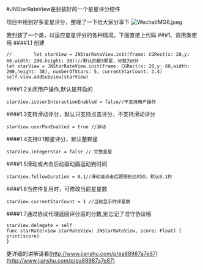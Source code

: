 #JNStarRateView是封装好的一个星星评分控件

项目中用到好多星星评分，整理了一下给大家分享下
![WechatIMG6.jpeg](https://upload-images.jianshu.io/upload_images/2953881-b22a62167874c8bf.jpeg?imageMogr2/auto-orient/strip%7CimageView2/2/w/1240)


我封装了一个类，以适应星星评分的各种情况。下面直接上代码
###1、调用类使用
####1.1 创建
```
//        let starView = JNStarRateView.init(frame: CGRect(x: 20,y: 60,width: 200,height: 38))//默认的是5颗星，分数为0分
let starView = JNStarRateView.init(frame: CGRect(x: 20,y: 60,width: 200,height: 38), numberOfStars: 5, currentStarCount: 3.4)
self.view.addSubview(starView)
```
####1.2关闭用户操作,默认是开启的
```
starView.isUserInteractionEnabled = false//不支持用户操作
```
####1.3支持滑动评分，默认只支持点击评分，不支持滑动评分
```
starView.userPanEnabled = true //滑动
```
####1.4支持0.1颗星评分，默认整颗星
```
starView.integerStar = false // 完整星星
```
####1.5滑动或点击后动画动画运动到时间
```
starView.followDuration = 0.1//滑动或点击后跟随到达时间，默认0.1秒
```
####1.6当控件复用时，可修改当前星星数
```
starView.currentStarCount = 1 //当前显示的评星数
```
####1.7通过协议代理返回评分后的分数,别忘记了准守协议哦
```
starView.delegate = self
func starRate(view starRateView: JNStarRateView, score: Float) {
print(score)
}
```

更详细的讲解请看[http://www.jianshu.com/p/ea88987a7e87](http://www.jianshu.com/p/ea88987a7e87)
